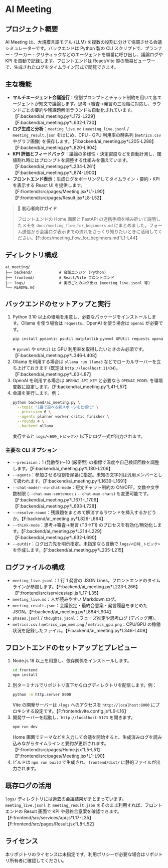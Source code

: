 # AI Meeting

## プロジェクト概要
AI Meeting は、大規模言語モデル (LLM) を複数の役割に分けて協調させる会議シミュレーターです。バックエンドは Python 製の CLI スクリプトで、プランナー・ワーカー・クリティックなどのエージェントを順番に呼び出し、議論ログや KPI を自動で記録します。フロントエンドは React/Vite 製の簡易ビューワーで、生成されたログをタイムライン形式で閲覧できます。

## 主な機能
- **マルチエージェント会議進行**：役割プロンプトとチャット制約を用いて各エージェントが短文で議論します。思考→審査→発言の三段階に対応し、ラウンドごとの要約や残課題解消ラウンドも自動化されています。【F:backend/ai_meeting.py†L172-L229】【F:backend/ai_meeting.py†L632-L730】
- **ログ生成と分析**：`meeting_live.md` / `meeting_live.jsonl` / `meeting_result.json` をはじめ、CPU・GPU 利用率の時系列 (`metrics.csv` やグラフ画像) を保存します。【F:backend/ai_meeting.py†L205-L288】【F:backend/ai_meeting.py†L820-L904】
- **KPI 評価とフィードバック**：議論の多様性・決定密度などを自動計測し、閾値割れ時にはプロンプトを調整する仕組みを備えています。【F:backend/ai_meeting.py†L234-L261】【F:backend/ai_meeting.py†L874-L900】
- **フロントエンド表示**：生成ログをポーリングしてタイムライン・要約・KPI を表示する React UI を提供します。【F:frontend/src/pages/Meeting.jsx†L1-L90】【F:frontend/src/pages/Result.jsx†L8-L52】

> 🔰 **初心者向けガイド**
>
> フロントエンドの Home 画面と FastAPI の連携手順を噛み砕いて説明したメモを `docs/meeting_flow_for_beginners.md` にまとめました。フォーム送信から会議ログ表示までの流れをざっくり知りたいときに活用してください。【F:docs/meeting_flow_for_beginners.md†L1-L44】

## ディレクトリ構成
```text
ai_meeting/
├── backend/            # 会議エンジン (Python)
├── frontend/           # React/Vite フロントエンド
├── logs/               # 実行ごとのログ出力 (meeting_live.jsonl 等)
└── README.md
```

## バックエンドのセットアップと実行
1. Python 3.10 以上の環境を用意し、必要なパッケージをインストールします。Ollama を使う場合は `requests`、OpenAI を使う場合は `openai` が必要です。
   ```bash
   pip install pydantic psutil matplotlib pynvml GPUtil requests openai
   ```
   ※ `pynvml` や `GPUtil` は GPU 利用率を取得したいときのみ必須です。【F:backend/ai_meeting.py†L346-L408】
2. Ollama を利用する場合は `ollama run llama3` などでローカルサーバーを立ち上げておきます (既定は `http://localhost:11434`)。【F:backend/ai_meeting.py†L60-L87】
3. OpenAI を利用する場合は `OPENAI_API_KEY` と必要なら `OPENAI_MODEL` を環境変数に設定します。【F:backend/ai_meeting.py†L41-L57】
4. 会議を実行します。例：
   ```bash
   python backend/ai_meeting.py \
     --topic "1畳で遊べる新スポーツを仕様化" \
     --precision 6 \
     --agents planner worker critic finisher \
     --rounds 4 \
     --backend ollama
   ```
   実行すると `logs/<日時_トピック>/` 以下にログ一式が出力されます。

### 主要な CLI オプション
- `--precision`：1 (発散型)〜10 (厳密型) の指標で温度や自己検証回数を調整します。【F:backend/ai_meeting.py†L180-L206】
- `--agents`：参加させる役割を順番に指定。未知の文字列は汎用メンバーとして扱われます。【F:backend/ai_meeting.py†L1639-L1691】
- `--chat-mode/--no-chat-mode`：短文チャット制約の ON/OFF。文数や文字数制限 (`--chat-max-sentences` / `--chat-max-chars`) も変更可能です。【F:backend/ai_meeting.py†L1671-L1706】【F:backend/ai_meeting.py†L693-L728】
- `--resolve-round`：残課題をまとめて解消するラウンドを挿入するかどうか。【F:backend/ai_meeting.py†L826-L864】
- `--think-mode`：思考→審査→発言 (T3→T1) のプロセスを有効化/無効化します。【F:backend/ai_meeting.py†L214-L229】【F:backend/ai_meeting.py†L632-L690】
- `--outdir`：ログ出力先を明示指定。未指定なら自動で `logs/<日時_トピック>` を作成します。【F:backend/ai_meeting.py†L205-L215】

## ログファイルの構成
- `meeting_live.jsonl`：1 行 1 発言の JSON Lines。フロントエンドのタイムラインが参照します。【F:backend/ai_meeting.py†L223-L266】【F:frontend/src/services/api.js†L17-L35】
- `meeting_live.md`：人が読みやすい Markdown ログ。
- `meeting_result.json`：会議設定・最終合意案・発言履歴をまとめた JSON。【F:backend/ai_meeting.py†L884-L904】
- `phases.jsonl` / `thoughts.jsonl`：フェーズ推定や思考ログ (デバッグ用)。
- `metrics.csv` / `metrics_cpu_mem.png` / `metrics_gpu.png`：CPU/GPU の稼働状況を記録したファイル。【F:backend/ai_meeting.py†L346-L408】

## フロントエンドのセットアップとプレビュー
1. Node.js 18 以上を用意し、依存関係をインストールします。
   ```bash
   cd frontend
   npm install
   ```
2. 別ターミナルでリポジトリ直下からログディレクトリを配信します。例：
   ```bash
   python -m http.server 8000
   ```
   Vite の開発サーバーは `/logs` へのアクセスを `http://localhost:8000` にプロキシする設定です。【F:frontend/vite.config.js†L6-L16】
3. 開発サーバーを起動し、`http://localhost:5173` を開きます。
   ```bash
   npm run dev
   ```
   Home 画面でテーマなどを入力して会議を開始すると、生成済みログを読み込みながらタイムラインと要約が更新されます。【F:frontend/src/pages/Home.jsx†L5-L51】【F:frontend/src/pages/Meeting.jsx†L1-L90】
4. ビルドは `npm run build` で生成され、`frontend/dist/` に静的ファイルが出力されます。

## 既存ログの活用
`logs/` ディレクトリには過去の会議結果がまとまっています。`meeting_live.jsonl` と `meeting_result.json` をそのまま利用すれば、フロントエンドの Result 画面で KPI や最終合意案を確認できます。【F:frontend/src/services/api.js†L17-L35】【F:frontend/src/pages/Result.jsx†L8-L52】

## ライセンス
本リポジトリのライセンスは未指定です。利用ポリシーが必要な場合はリポジトリ所有者に確認してください。
